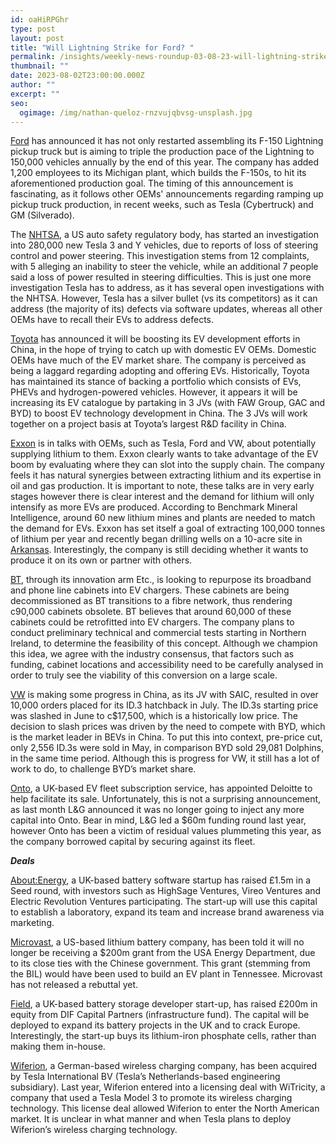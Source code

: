 ```yaml
---
id: oaHiRPGhr
type: post
layout: post
title: "Will Lightning Strike for Ford? "
permalink: /insights/weekly-news-roundup-03-08-23-will-lightning-strike-for-ford/
thumbnail: ""
date: 2023-08-02T23:00:00.000Z
author: ""
excerpt: ""
seo:
  ogimage: /img/nathan-queloz-rnzvujqbvsg-unsplash.jpg
---
```

[Ford](https://www.reuters.com/business/autos-transportation/ford-revs-up-electric-truck-output-testing-mainstream-ev-demand-2023-08-01/) has announced it has not only restarted assembling its F-150 Lightning pickup truck but is aiming to triple the production pace of the Lightning to 150,000 vehicles annually by the end of this year. The company has added 1,200 employees to its Michigan plant, which builds the F-150s, to hit its aforementioned production goal. The timing of this announcement is fascinating, as it follows other OEMs' announcements regarding ramping up pickup truck production, in recent weeks, such as Tesla (Cybertruck) and GM (Silverado).

The [NHTSA](https://www.reuters.com/business/autos-transportation/us-regulator-opens-probe-into-tesla-cars-over-loss-steering-control-2023-08-01/), a US auto safety regulatory body, has started an investigation into 280,000 new Tesla 3 and Y vehicles, due to reports of loss of steering control and power steering. This investigation stems from 12 complaints, with 5 alleging an inability to steer the vehicle, while an additional 7 people said a loss of power resulted in steering difficulties. This is just one more investigation Tesla has to address, as it has several open investigations with the NHTSA. However, Tesla has a silver bullet (vs its competitors) as it can address (the majority of its) defects via software updates, whereas all other OEMs have to recall their EVs to address defects. 

[Toyota](https://insideevs.com/news/679937/toyota-china-ev-development/) has announced it will be boosting its EV development efforts in China, in the hope of trying to catch up with domestic EV OEMs. Domestic OEMs have much of the EV market share. The company is perceived as being a laggard regarding adopting and offering EVs. Historically, Toyota has maintained its stance of backing a portfolio which consists of EVs, PHEVs and hydrogen-powered vehicles. However, it appears it will be increasing its EV catalogue by partaking in 3 JVs (with FAW Group, GAC and BYD) to boost EV technology development in China. The 3 JVs will work together on a project basis at Toyota’s largest R&D facility in China. 

[Exxon](https://www.bloomberg.com/news/articles/2023-07-31/exxon-in-talks-with-tesla-ford-volkswagen-on-supplying-lithium?sref=uFYGeRuc) is in talks with OEMs, such as Tesla, Ford and VW, about potentially supplying lithium to them. Exxon clearly wants to take advantage of the EV boom by evaluating where they can slot into the supply chain. The company feels it has natural synergies between extracting lithium and its expertise in oil and gas production. It is important to note, these talks are in very early stages however there is clear interest and the demand for lithium will only intensify as more EVs are produced. According to Benchmark Mineral Intelligence, around 60 new lithium mines and plants are needed to match the demand for EVs. Exxon has set itself a goal of extracting 100,000 tonnes of lithium per year and recently began drilling wells on a 10-acre site in [Arkansas](https://www.reuters.com/business/autos-transportation/exxon-mobil-talks-with-tesla-ford-supply-lithium-bloomberg-law-2023-07-31/). Interestingly, the company is still deciding whether it wants to produce it on its own or partner with others.

[BT](https://www.popsci.com/technology/bt-telecom-uk-ev-chargers/), through its innovation arm Etc., is looking to repurpose its broadband and phone line cabinets into EV chargers. These cabinets are being decommissioned as BT transitions to a fibre network, thus rendering c90,000 cabinets obsolete. BT believes that around 60,000 of these cabinets could be retrofitted into EV chargers. The company plans to conduct preliminary technical and commercial tests starting in Northern Ireland, to determine the feasibility of this concept. Although we champion this idea, we agree with the industry consensus, that factors such as funding, cabinet locations and accessibility need to be carefully analysed in order to truly see the viability of this conversion on a large scale.

[VW](https://insideevs.com/news/679913/volkswagen-id3-10k-orders-china/) is making some progress in China, as its JV with SAIC, resulted in over 10,000 orders placed for its ID.3 hatchback in July. The ID.3s starting price was slashed in June to c$17,500, which is a historically low price. The decision to slash prices was driven by the need to compete with BYD, which is the market leader in BEVs in China. To put this into context, pre-price cut, only 2,556 ID.3s were sold in May, in comparison BYD sold 29,081 Dolphins, in the same time period. Although this is progress for VW, it still has a lot of work to do, to challenge BYD’s market share.

[Onto](https://news.sky.com/story/ev-leasing-group-onto-up-for-sale-after-l-g-pulls-backing-12931879), a UK-based EV fleet subscription service, has appointed Deloitte to help facilitate its sale. Unfortunately, this is not a surprising announcement, as last month L&G announced it was no longer going to inject any more capital into Onto. Bear in mind, L&G led a $60m funding round last year, however Onto has been a victim of residual values plummeting this year, as the company borrowed capital by securing against its fleet.

***Deals***

[About:Energy](https://tech.eu/2023/06/08/uk-based-battery-software-start-up-aboutenergy-raises-ps15-million-to-establish-its-own-lab/?utm_source=fot.beehiiv.com&utm_medium=newsletter&utm_campaign=trucks-fot-xpeng-railvision-7-oem-ev-army), a UK-based battery software startup has raised £1.5m in a Seed round, with investors such as HighSage Ventures, Vireo Ventures and Electric Revolution Ventures participating. The start-up will use this capital to establish a laboratory, expand its team and increase brand awareness via marketing.

[Microvast](https://www.reuters.com/technology/us-cancels-talks-200-mln-microvast-battery-company-source-2023-05-22/), a US-based lithium battery company, has been told it will no longer be receiving a $200m grant from the USA Energy Department, due to its close ties with the Chinese government. This grant (stemming from the BIL) would have been used to build an EV plant in Tennessee. Microvast has not released a rebuttal yet.

[Field](https://sifted.eu/articles/energy-storage-field-200m-news), a UK-based battery storage developer start-up, has raised £200m in equity from DIF Capital Partners (infrastructure fund). The capital will be deployed to expand its battery projects in the UK and to crack Europe. Interestingly, the start-up buys its lithium-iron phosphate cells, rather than making them in-house.

[Wiferion](https://cleantechnica.com/2023/08/02/tesla-acquires-wireless-charging-firm-wiferion/), a German-based wireless charging company, has been acquired by Tesla International BV (Tesla’s Netherlands-based engineering subsidiary). Last year, Wiferion entered into a licensing deal with WiTricity, a company that used a Tesla Model 3 to promote its wireless charging technology. This license deal allowed Wiferion to enter the North American market. It is unclear in what manner and when Tesla plans to deploy Wiferion’s wireless charging technology.